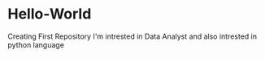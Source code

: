# Hello-World
Creating First Repository
I'm intrested in Data Analyst 
and also intrested in python language 
